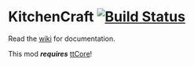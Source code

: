 KitchenCraft [![Build Status](http://ci.tterrag.com/buildStatus/icon?job=KitchenCraft)](http://ci.tterrag.com/job/KitchenCraft/)
============

Read the [wiki](https://github.com/wyldmods/KitchenCraft/wiki) for documentation.

This mod ***requires*** [ttCore](https://github.com/tterrag1098/ttCore)!
